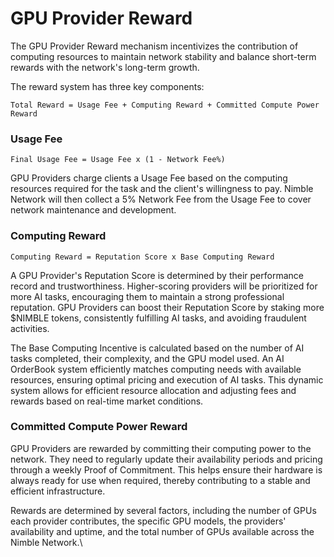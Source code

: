 # GPU Provider Reward

The GPU Provider Reward mechanism incentivizes the contribution of computing resources to maintain network stability and balance short-term rewards with the network's long-term growth.&#x20;

The reward system has three key components:&#x20;

`Total Reward = Usage Fee + Computing Reward + Committed Compute Power Reward` &#x20;

### **Usage Fee**

`Final Usage Fee = Usage Fee x (1 - Network Fee%)`

GPU Providers charge clients a Usage Fee based on the computing resources required for the task and the client's willingness to pay. Nimble Network will then collect a 5% Network Fee from the Usage Fee to cover network maintenance and development.

### Computing Reward

`Computing Reward = Reputation Score x Base Computing Reward`&#x20;

A GPU Provider's Reputation Score is determined by their performance record and trustworthiness. Higher-scoring providers will be prioritized for more AI tasks, encouraging them to maintain a strong professional reputation. GPU Providers can boost their Reputation Score by staking more $NIMBLE tokens, consistently fulfilling AI tasks, and avoiding fraudulent activities.

The Base Computing Incentive is calculated based on the number of AI tasks completed, their complexity, and the GPU model used. An AI OrderBook system efficiently matches computing needs with available resources, ensuring optimal pricing and execution of AI tasks. This dynamic system allows for efficient resource allocation and adjusting fees and rewards based on real-time market conditions.

### Committed Compute Power Reward  &#x20;

GPU Providers are rewarded by committing their computing power to the network. They need to regularly update their availability periods and pricing through a weekly Proof of Commitment. This helps ensure their hardware is always ready for use when required, thereby contributing to a stable and efficient infrastructure.&#x20;

Rewards are determined by several factors, including the number of GPUs each provider contributes, the specific GPU models, the providers' availability and uptime, and the total number of GPUs available across the Nimble Network.\
